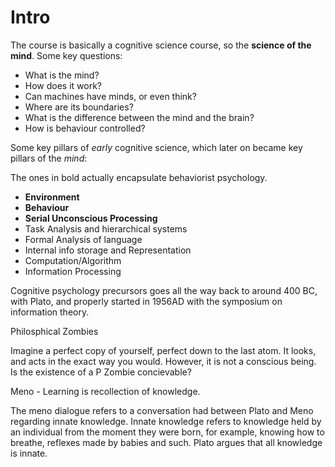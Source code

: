 # Intro

The course is basically a cognitive science course, so the **science of the mind**. Some key questions:

* What is the mind?
* How does it work?
* Can machines have minds, or even think?
* Where are its boundaries?
* What is the difference between the mind and the brain?
* How is behaviour controlled?

Some key pillars of _early_ cognitive science, which later on became key pillars of the _mind_:

The ones in bold actually encapsulate behaviorist psychology.

* **Environment**
* **Behaviour**
* **Serial Unconscious Processing**
* Task Analysis and hierarchical systems
* Formal Analysis of language
* Internal info storage and Representation
* Computation/Algorithm
* Information Processing

Cognitive psychology precursors goes all the way back to around 400 BC, with Plato, and properly started in 1956AD with the symposium on information theory.



Philosphical Zombies

Imagine a perfect copy of yourself, perfect down to the last atom. It looks, and acts in the exact way you would. However, it is not a conscious being. Is the existence of a P Zombie concievable? 

Meno - Learning is recollection of knowledge.

The meno dialogue refers to a conversation had between Plato and Meno regarding innate knowledge. Innate knowledge refers to knowledge held by an individual from the moment they were born, for example, knowing how to breathe, reflexes made by babies and such. Plato argues that all knowledge is innate. 

